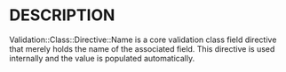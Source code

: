 # DESCRIPTION

Validation::Class::Directive::Name is a core validation class field directive
that merely holds the name of the associated field. This directive is used
internally and the value is populated automatically.
